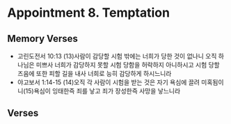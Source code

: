 #  Appointment 8. Temptation

## Memory Verses
- 고린도전서 10:13 (13)사람이 감당할 시험 밖에는 너희가 당한 것이 없나니 오직 하나님은 미쁘사 너희가 감당하지 못할 시험 당함을 허락하지 아니하시고 시험 당할 즈음에 또한 피할 길을 내사 너희로 능히 감당하게 하시느니라
- 야고보서 1:14-15 (14)오직 각 사람이 시험을 받는 것은 자기 욕심에 끌려 미혹됨이니(15)욕심이 잉태한즉 죄를 낳고 죄가 장성한즉 사망을 낳느니라

## Verses

